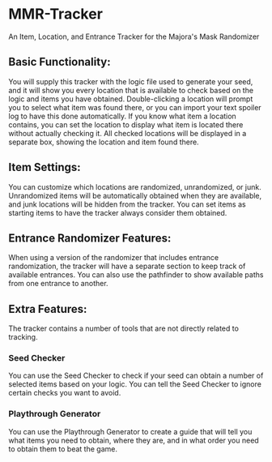 # MMR-Tracker
An Item, Location, and Entrance Tracker for the Majora's Mask Randomizer

## Basic Functionality:
You will supply this tracker with the logic file used to generate your seed, and it will show you every location that is available to check based on the logic and items you have obtained. Double-clicking a location will prompt you to select what item was found there, or you can import your text spoiler log to have this done automatically. If you know what item a location contains, you can set the location to display what item is located there without actually checking it. All checked locations will be displayed in a separate box, showing the location and item found there.

## Item Settings:
You can customize which locations are randomized, unrandomized, or junk. Unrandomized items will be automatically obtained when they are available, and junk locations will be hidden from the tracker. You can set items as starting items to have the tracker always consider them obtained.

## Entrance Randomizer Features:
When using a version of the randomizer that includes entrance randomization, the tracker will have a separate section to keep track of available entrances. You can also use the pathfinder to show available paths from one entrance to another.

## Extra Features:
The tracker contains a number of tools that are not directly related to tracking.

### Seed Checker
You can use the Seed Checker to check if your seed can obtain a number of selected items based on your logic. You can tell the Seed Checker to ignore certain checks you want to avoid.

### Playthrough Generator
You can use the Playthrough Generator to create a guide that will tell you what items you need to obtain, where they are, and in what order you need to obtain them to beat the game.
